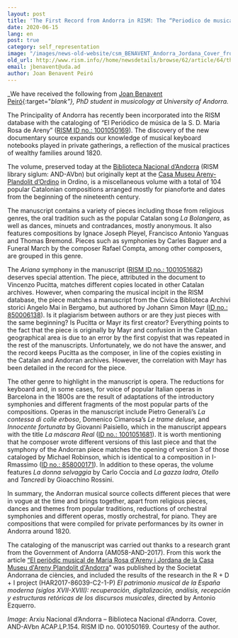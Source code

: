 ```yaml
---
layout: post
title: 'The First Record from Andorra in RISM: The “Periodico de musica” of Maria Rosa d’Areny Jordana'
date: 2020-06-15
lang: en
post: true
category: self_representation
image: "/images/news-old-website/csm_BENAVENT_Andorra_Jordana_Cover_from_AND-AVbnACAPLP154_01_053264039f.jpg"
old_url: http://www.rism.info//home/newsdetails/browse/62/article/64/the-first-record-from-andorra-in-rism-the-periodico-de-musica-of-maria-rosa-dareny-jordana.html
email: jbenavent@uda.ad
author: Joan Benavent Peiró
---
```


_We have received the following from [Joan Benavent Peiró](https://orcid.org/0000-0002-8856-9335){:target="_blank"}, PhD student in musicology at University of Andorra._

The Principality of Andorra has recently been incorporated into the RISM database with the cataloging of “El Periódico de música de la S. D. Maria Rosa de Areny” ([RISM ID no.: 1001050169](https://opac.rism.info/metaopac/search?View=rism&id=1001050169&View=rism)). The discovery of the new documentary source expands our knowledge of musical keyboard notebooks played in private gatherings, a reflection of the musical practices of wealthy families around 1820.

The volume, preserved today at the [Biblioteca Nacional d’Andorra](http://b10310uk.eos-intl.eu/B10310UK/OPAC/Index.aspx) (RISM library siglum: AND-AVbn) but originally kept at the [Casa Museu Areny-Plandolit d’Ordino](https://www.cultura.ad/museus-i-monuments/museus/museu-casa-d-areny-plandolit) in Ordino, is a miscellaneous volume with a total of 104 popular Catalonian compositions arranged mostly for pianoforte and dates from the beginning of the nineteenth century.

The manuscript contains a variety of pieces including those from religious genres, the oral tradition such as the popular Catalan song _La Bolangera_, as well as dances, minuets and contradances, mostly anonymous. It also features compositions by Ignace Joseph Pleyel, Francisco Antonio Yanguas and Thomas Bremond. Pieces such as symphonies by Carles Baguer and a Funeral March by the composer Rafael Compta, among other composers, are grouped in this genre.

The _Ariana_ symphony in the manuscript ([RISM ID no.: 1001051682](https://opac.rism.info/search?id=1001051682&View=rism)) deserves special attention. The piece, attributed in the document to Vincenzo Pucitta, matches different copies located in other Catalan archives. However, when comparing the musical incipit in the RISM database, the piece matches a manuscript from the Civica Biblioteca Archivi storici Angelo Mai in Bergamo, but authored by Johann Simon Mayr ([ID no.: 850006138](https://opac.rism.info/search?id=850006138&View=rism)). Is it plagiarism between authors or are they just pieces with the same beginning? Is Pucitta or Mayr its first creator? Everything points to the fact that the piece is originally by Mayr and confusion in the Catalan geographical area is due to an error by the first copyist that was repeated in the rest of the manuscripts. Unfortunately, we do not have the answer, and the record keeps Pucitta as the composer, in line of the copies existing in the Catalan and Andorran archives. However, the correlation with Mayr has been detailed in the record for the piece.

The other genre to highlight in the manuscript is opera. The reductions for keyboard and, in some cases, for voice of popular Italian operas in Barcelona in the 1800s are the result of adaptations of the introductory symphonies and different fragments of the most popular parts of the compositions. Operas in the manuscript include Pietro Generali’s _La contessa di colle erboso_, Domenico Cimarosa’s _Le trame deluse_, and _Innocente fortunata_ by Giovanni Paisiello, which in the manuscript appears with the title _La máscara Real_ ([ID no.: 1001051681](https://opac.rism.info/search?id=1001051681&View=rism)). It is worth mentioning that he composer wrote different versions of this last piece and that the symphony of the Andorran piece matches the opening of version 3 of those cataloged by Michael Robinson, which is identical to a composition in I-Rmassimo ([ID no.: 858000171](https://opac.rism.info/search?id=858000171&View=rism)). In addition to these operas, the volume features _La donna selvaggia_ by Carlo Coccia and _La gazza ladra_, _Otello_ and _Tancredi_ by Gioacchino Rossini.

In summary, the Andorran musical source collects different pieces that were in vogue at the time and brings together, apart from religious pieces, dances and themes from popular traditions, reductions of orchestral symphonies and different operas, mostly orchestral, for piano. They are compositions that were compiled for private performances by its owner in Andorra around 1820.

The cataloging of the manuscript was carried out thanks to a research grant from the Government of Andorra (AM058-AND-2017). From this work the article [“El periòdic musical de Maria Rosa d'Areny i Jordana de la Casa Museu d'Areny Plandolit d'Andorra](https://publicacions.iec.cat/repository/pdf/00000285/00000100.pdf)” was published by the Societat Andorrana de ciències, and included the results of the research in the R + D + I project (HAR2017-86039-C2-1-P) _El patrimonio musical de la España moderna (siglos XVII-XVIII): recuperación, digitalización, análisis, recepción y estructuras retóricas de los discursos musicales_, directed by Antonio Ezquerro.

_Image_: Arxiu Nacional d’Andorra – Biblioteca Nacional d’Andorra. Cover, AND-AVbn ACAP.LP.154. RISM ID no. 001050169. Courtesy of the author.


